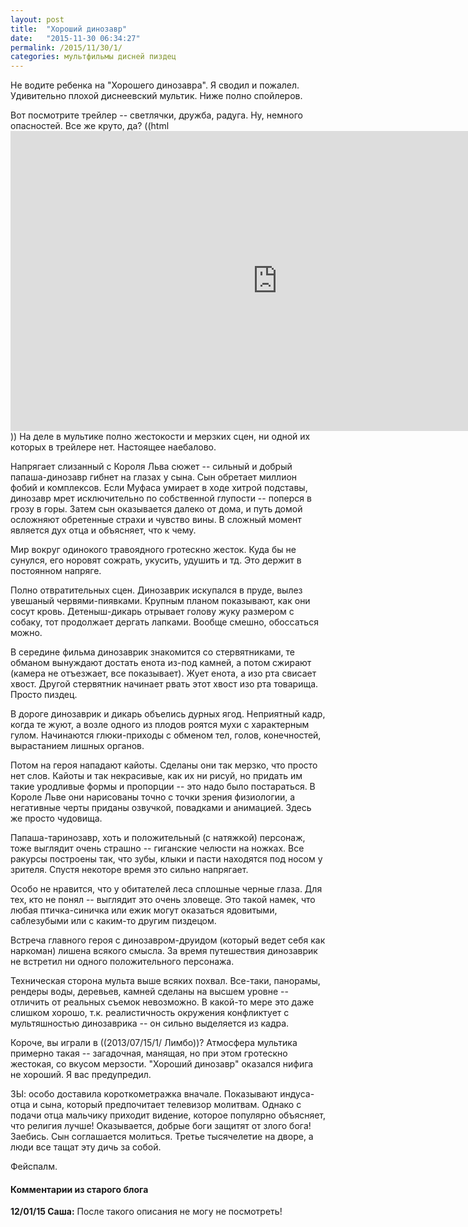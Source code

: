 ```yaml
---
layout: post
title:  "Хороший динозавр"
date:   "2015-11-30 06:34:27"
permalink: /2015/11/30/1/
categories: мультфильмы дисней пиздец
---
```

Не водите ребенка на "Хорошего динозавра". Я сводил и пожалел. Удивительно плохой диснеевский мультик. Ниже полно спойлеров.

Вот посмотрите трейлер -- светлячки, дружба, радуга. Ну, немного опасностей. Все же круто, да?
((html <iframe width="854" height="480" src="https://www.youtube.com/embed/sKvxkAgQC40" frameborder="0" allowfullscreen></iframe> ))
На деле в мультике полно жестокости и мерзких сцен, ни одной их которых в трейлере нет. Настоящее наебалово.

Напрягает слизанный с Короля Льва сюжет -- сильный и добрый папаша-динозавр гибнет на глазах у сына. Сын обретает миллион фобий и комплексов. Если Муфаса умирает в ходе хитрой подставы, динозавр мрет исключительно по собственной глупости -- поперся в грозу в горы. Затем сын оказывается далеко от дома, и путь домой осложняют обретенные страхи и чувство вины. В сложный момент является дух отца и объясняет, что к чему.

Мир вокруг одинокого травоядного гротескно жесток. Куда бы не сунулся, его норовят сожрать, укусить, удушить и тд. Это держит в постоянном напряге.

Полно отвратительных сцен. Динозаврик искупался в пруде, вылез увешаный червями-пиявками. Крупным планом показывают, как они сосут кровь. Детеныш-дикарь отрывает голову жуку размером с собаку, тот продолжает дергать лапками. Вообще смешно, обоссаться можно.

В середине фильма динозаврик знакомится со стервятниками, те обманом вынуждают достать енота из-под камней, а потом сжирают (камера не отъезжает, все показывает). Жует енота, а изо рта свисает хвост. Другой стервятник начинает рвать этот хвост изо рта товарища. Просто пиздец.

В дороге динозаврик и дикарь объелись дурных ягод. Неприятный кадр, когда те жуют, а возле одного из плодов роятся мухи с характерным гулом. Начинаются глюки-приходы с обменом тел, голов, конечностей, вырастанием лишных органов.

Потом на героя нападают кайоты. Сделаны они так мерзко, что просто нет слов. Кайоты и так некрасивые, как их ни рисуй, но придать им такие уродливые формы и пропорции -- это надо было постараться. В Короле Льве они нарисованы точно с точки зрения физиологии, а негативные черты приданы озвучкой, повадками и анимацией. Здесь же просто чудовища.

Папаша-таринозавр, хоть и положительный (с натяжкой) персонаж, тоже выглядит очень страшно -- гиганские челюсти на ножках. Все ракурсы построены так, что зубы, клыки и пасти находятся под носом у зрителя. Спустя некоторе время это сильно напрягает.

Особо не нравится, что у обитателей леса сплошные черные глаза. Для тех, кто не понял -- выглядит это очень зловеще. Это такой намек, что любая птичка-синичка или ежик могут оказаться ядовитыми, саблезубыми или с каким-то другим пиздецом. 

Встреча главного героя с динозавром-друидом (который ведет себя как наркоман) лишена всякого смысла. За время путешествия динозаврик не встретил ни одного положительного персонажа.

Техническая сторона мульта выше всяких похвал. Все-таки, панорамы, рендеры воды, деревьев, камней сделаны на высшем уровне -- отличить от реальных съемок невозможно. В какой-то мере это даже слишком хорошо, т.к. реалистичность окружения конфликтует с мультяшностью динозаврика -- он сильно выделяется из кадра.

Короче, вы играли в ((2013/07/15/1/ Лимбо))? Атмосфера мультика примерно такая -- загадочная, манящая, но при этом гротескно жестокая, со вкусом мерзости. "Хороший динозавр" оказался нифига не хороший. Я вас предупредил.

ЗЫ: особо доставила короткометражка вначале. Показывают индуса-отца и сына, который предпочитает телевизор молитвам. Однако с подачи отца мальчику приходит видение, которое популярно объясняет, что религия лучше! Оказывается, добрые боги защитят от злого бога! Заебись. Сын соглашается молиться. Третье тысячелетие на дворе, а люди все тащат эту дичь за собой.

Фейспалм.



#### Комментарии из старого блога


**12/01/15 Саша:** После такого описания не могу не посмотреть!




